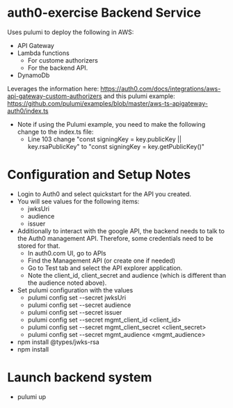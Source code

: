 # auth0-exercise Backend Service
Uses pulumi to deploy the following in AWS:
- API Gateway
- Lambda functions
  - For custome authorizers
  - For the backend API.
- DynamoDb

Leverages the information here: https://auth0.com/docs/integrations/aws-api-gateway-custom-authorizers 
and this pulumi example: https://github.com/pulumi/examples/blob/master/aws-ts-apigateway-auth0/index.ts
- Note if using the Pulumi example, you need to make the following change to the index.ts file:
    - Line 103 change "const signingKey = key.publicKey || key.rsaPublicKey" to "const signingKey = key.getPublicKey()"

# Configuration and Setup Notes
- Login to Auth0 and select quickstart for the API you created. 
- You will see values for the following items: 
    - jwksUri
    - audience
    - issuer
- Additionally to interact with the google API, the backend needs to talk to the Auth0 management API. Therefore, some credentials need to be stored for that. 
    - In auth0.com UI, go to APIs
    - Find the Management API (or create one if needed)
    - Go to Test tab and select the API explorer application.
    - Note the client_id, client_secret and audience (which is different than the audience noted above).
- Set pulumi configuration with the values
    - pulumi config set --secret jwksUri <jwksURI>
    - pulumi config set --secret audience <audience>
    - pulumi config set --secret issuer <issuer>
    - pulumi config set --secret mgmt_client_id <client_id>
    - pulumi config set --secret mgmt_client_secret <client_secret>
    - pulumi config set --secret mgmt_audience <mgmt_audience>
- npm install @types/jwks-rsa
- npm install

# Launch backend system
- pulumi up